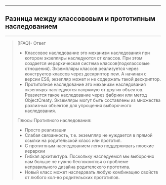 ----
## Разница между классововым и прототипным наследованием
---
> [!FAQ]- Ответ
> - Классовое наследование это механизм наследования при котором экзепляры наследуются от классов. При этом создается иерархическая система классов(подклассовые отношения). Экземпляры классов реализуется через конструктор классов через дескриптор new. А начиная с версии ES6, экзепляр может и не содержать такой дескриптор.
> - Протитопное наследование это механизм наследования экзепляры наследуются напрямую от других объектов. Реазиется такое наследование через фабрики или метод ObjectCreaty. Экземляры могут быть составлены из множества разлизных объектов для упрощения выборочного наследования. 
> 
> Плюсы Протипного наследования:
> - Просто реализации
> - Слабая связанность, т.е. экземпляр не нуждается в прямой ссылки на родительской класс или прототип. 
> - С протитпным наследованием легко поддерживать плоские иерархии
> - Гибкая архитиктура. Поскольку наследуемся мы выборочно нам больше не нужно беспокоитсья о проблеме неправильного дизайна родителского прототипа. 
> - Новый класс может наследовать любую комбинацию свойств от любого кол-во родительских прототипов. 
